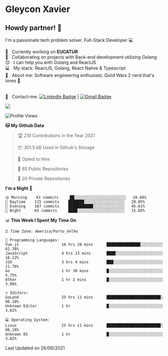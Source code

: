 # Gleycon Xavier

## Howdy partner! 👋

I'm a passionate tech problem solver.
Full-Stack Developer :computer:

 :rocket:  &nbsp; Currently working on **EUCATUR**
 <br/> :purple_heart: &nbsp; Collaborating on projects with Back-end development utilizing Golang
 <br/> :blush: &nbsp; I can help you with Golang and ReactJS
 <br/> :computer: &nbsp; My stack: ReactJS, Golang, React Native & Typescript
 <br/> 💬  &nbsp; About me: Software engineering enthusiast, Guild Wars 2 nerd that's loves :apple:
 <br/>
 <br/>
 <br/> :email: &nbsp; Contact-me: [![Linkedin Badge](https://img.shields.io/badge/-GleyconXavier-blue?style=flat-square&logo=Linkedin&logoColor=white&link=https://www.linkedin.com/in/gleyconxavier/)](https://www.linkedin.com/in/gleyconxavier/) 
| 
[![Gmail Badge](https://img.shields.io/badge/-gleyconxcarlos@gmail.com-c14438?style=flat-square&logo=Gmail&logoColor=white&link=mailto:gleyconxcarlos@gmail.com)](mailto:gleyconxcarlos@gmail.com)

![](https://komarev.com/ghpvc/?username=gleyconxavier)

<!--START_SECTION:waka-->
![Profile Views](http://img.shields.io/badge/Profile%20Views-0-blue)

**🐱 My Github Data** 

> 🏆 219 Contributions in the Year 2021
 > 
> 📦 301.5 kB Used in Github's Storage 
 > 
> 💼 Opted to Hire
 > 
> 📜 65 Public Repositories 
 > 
> 🔑 20 Private Repositories  
 > 
**I'm a Night 🦉** 

```text
🌞 Morning    43 commits     ██░░░░░░░░░░░░░░░░░░░░░░░   10.49% 
🌆 Daytime    115 commits    ███████░░░░░░░░░░░░░░░░░░   28.05% 
🌃 Evening    187 commits    ███████████░░░░░░░░░░░░░░   45.61% 
🌙 Night      65 commits     ████░░░░░░░░░░░░░░░░░░░░░   15.85%

```


📊 **This Week I Spent My Time On** 

```text
⌚︎ Time Zone: America/Porto_Velho

💬 Programming Languages: 
Vue.js                   16 hrs 20 mins      ███████████████░░░░░░░░░░   62.38% 
JavaScript               4 hrs 13 mins       ████░░░░░░░░░░░░░░░░░░░░░   16.12% 
JSX                      3 hrs 4 mins        ███░░░░░░░░░░░░░░░░░░░░░░   11.76% 
Go                       1 hr 30 mins        █░░░░░░░░░░░░░░░░░░░░░░░░   5.75% 
Other                    1 hr 2 mins         █░░░░░░░░░░░░░░░░░░░░░░░░   3.99%

🔥 Editors: 
GoLand                   25 hrs 11 mins      ████████████████████████░   96.18% 
Unknown Editor           1 hr                █░░░░░░░░░░░░░░░░░░░░░░░░   3.82%

💻 Operating System: 
Linux                    25 hrs 11 mins      ████████████████████████░   96.18% 
Unknown OS               1 hr                █░░░░░░░░░░░░░░░░░░░░░░░░   3.82%

```


 Last Updated on 26/06/2021
<!--END_SECTION:waka-->
